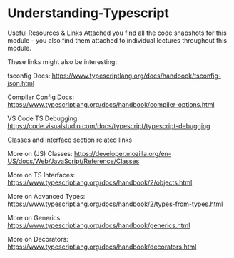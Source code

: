 # Understanding-Typescript

Useful Resources & Links
Attached you find all the code snapshots for this module - you also find them attached to individual lectures throughout this module.

These links might also be interesting:

tsconfig Docs: https://www.typescriptlang.org/docs/handbook/tsconfig-json.html

Compiler Config Docs: https://www.typescriptlang.org/docs/handbook/compiler-options.html

VS Code TS Debugging: https://code.visualstudio.com/docs/typescript/typescript-debugging

Classes and Interface section related links

More on (JS) Classes: https://developer.mozilla.org/en-US/docs/Web/JavaScript/Reference/Classes

More on TS Interfaces: https://www.typescriptlang.org/docs/handbook/2/objects.html

More on Advanced Types: https://www.typescriptlang.org/docs/handbook/2/types-from-types.html

More on Generics: https://www.typescriptlang.org/docs/handbook/generics.html

More on Decorators: https://www.typescriptlang.org/docs/handbook/decorators.html
